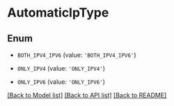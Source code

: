 # AutomaticIpType


## Enum

* `BOTH_IPV4_IPV6` (value: `'BOTH_IPV4_IPV6'`)

* `ONLY_IPV4` (value: `'ONLY_IPV4'`)

* `ONLY_IPV6` (value: `'ONLY_IPV6'`)

[[Back to Model list]](../README.md#documentation-for-models) [[Back to API list]](../README.md#documentation-for-api-endpoints) [[Back to README]](../README.md)


